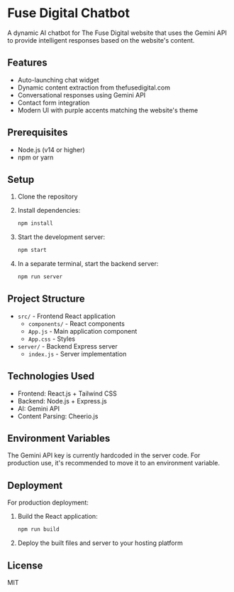 # Fuse Digital Chatbot

A dynamic AI chatbot for The Fuse Digital website that uses the Gemini API to provide intelligent responses based on the website's content.

## Features

- Auto-launching chat widget
- Dynamic content extraction from thefusedigital.com
- Conversational responses using Gemini API
- Contact form integration
- Modern UI with purple accents matching the website's theme

## Prerequisites

- Node.js (v14 or higher)
- npm or yarn

## Setup

1. Clone the repository
2. Install dependencies:
   ```bash
   npm install
   ```

3. Start the development server:
   ```bash
   npm start
   ```

4. In a separate terminal, start the backend server:
   ```bash
   npm run server
   ```

## Project Structure

- `src/` - Frontend React application
  - `components/` - React components
  - `App.js` - Main application component
  - `App.css` - Styles
- `server/` - Backend Express server
  - `index.js` - Server implementation

## Technologies Used

- Frontend: React.js + Tailwind CSS
- Backend: Node.js + Express.js
- AI: Gemini API
- Content Parsing: Cheerio.js

## Environment Variables

The Gemini API key is currently hardcoded in the server code. For production use, it's recommended to move it to an environment variable.

## Deployment

For production deployment:
1. Build the React application:
   ```bash
   npm run build
   ```
2. Deploy the built files and server to your hosting platform

## License

MIT 